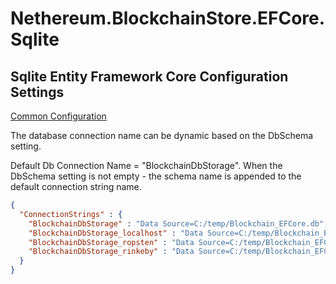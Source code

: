 ﻿# Nethereum.BlockchainStore.EFCore.Sqlite

## Sqlite Entity Framework Core Configuration Settings

[Common Configuration](../)

The database connection name can be dynamic based on the DbSchema setting.

Default Db Connection Name = "BlockchainDbStorage".
When the DbSchema setting is not empty - the schema name is appended to the default connection string name.

``` json
{
  "ConnectionStrings" : {
    "BlockchainDbStorage" : "Data Source=C:/temp/Blockchain_EFCore.db",
    "BlockchainDbStorage_localhost" : "Data Source=C:/temp/Blockchain_EFCore_localhost.db",
    "BlockchainDbStorage_ropsten" : "Data Source=C:/temp/Blockchain_EFCore_ropsten.db",
    "BlockchainDbStorage_rinkeby" : "Data Source=C:/temp/Blockchain_EFCore_rinkeby.db" 
  }
}
```